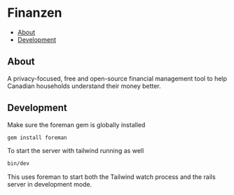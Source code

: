 # Finanzen

- [About](#about)
- [Development](#development)

## About

A privacy-focused, free and open-source financial management tool to help
Canadian households understand their money better.

## Development

Make sure the foreman gem is globally installed

```bash
gem install foreman
```

To start the server with tailwind running as well

```bash
bin/dev
```

This uses foreman to start both the Tailwind watch process and the rails server in development mode.
